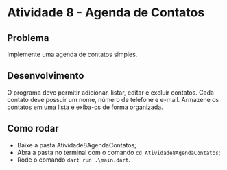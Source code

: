 # Atividade 8 - Agenda de Contatos
## Problema

Implemente uma agenda de contatos simples.

## Desenvolvimento

O programa deve permitir adicionar, listar, editar e excluir contatos. Cada contato deve possuir um nome, número de telefone e e-mail. Armazene os contatos em uma lista e exiba-os de forma organizada.

## Como rodar

- Baixe a pasta Atividade8AgendaContatos;
- Abra a pasta no terminal com o comando `cd Atividade8AgendaContatos`;
- Rode o comando `dart run .\main.dart`.

